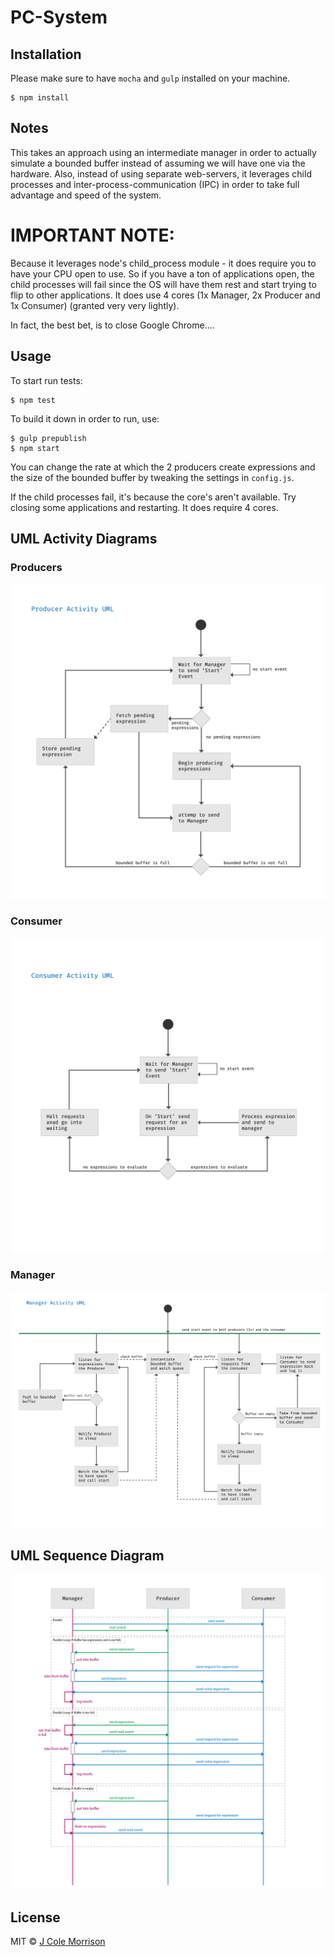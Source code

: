 # PC-System

## Installation

Please make sure to have `mocha` and `gulp` installed on your machine.

```
$ npm install
```

## Notes

This takes an approach using an intermediate manager in order to actually simulate a bounded buffer instead of assuming we will have one via the hardware.  Also, instead of using separate web-servers, it leverages child processes and inter-process-communication (IPC) in order to take full advantage and speed of the system.

# IMPORTANT NOTE:

Because it leverages node's child_process module - it does require you to have your CPU open to use.  So if you have a ton of applications open, the child processes will fail since the OS will have them rest and start trying to flip to other applications.  It does use 4 cores (1x Manager, 2x Producer and 1x Consumer) (granted very very lightly).

In fact, the best bet, is to close Google Chrome....

## Usage

To start run tests:

```
$ npm test
```

To build it down in order to run, use:

```
$ gulp prepublish
$ npm start
```

You can change the rate at which the 2 producers create expressions and the size of the bounded buffer by tweaking the settings in `config.js`.

If the child processes fail, it's because the core's aren't available.  Try closing some applications and restarting.  It does require 4 cores.


## UML Activity Diagrams

### Producers

![Producer Activity UML Diagram](/img/producer-uml-activity.png?raw=true)

### Consumer

![Consumer Activity UML Diagram](/img/consumer-uml-activity.png?raw=true)

### Manager

![Manager Activity UML Diagram](/img/manager-uml-activity.png?raw=true)

## UML Sequence Diagram

![UML Sequence Diagram](/img/pc-sequence-uml.png?raw=true)

## License

MIT © [J Cole Morrison](start.jcolemorrison.com)


